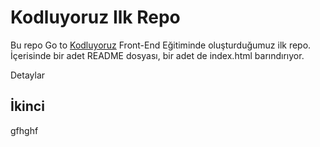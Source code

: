 # Kodluyoruz Ilk Repo
Bu repo Go to [Kodluyoruz](http://kodluyoruz.org) Front-End Eğitiminde oluşturduğumuz ilk repo. İçerisinde bir adet README dosyası, bir adet de index.html barındırıyor.

Detaylar


## İkinci
gfhghf
